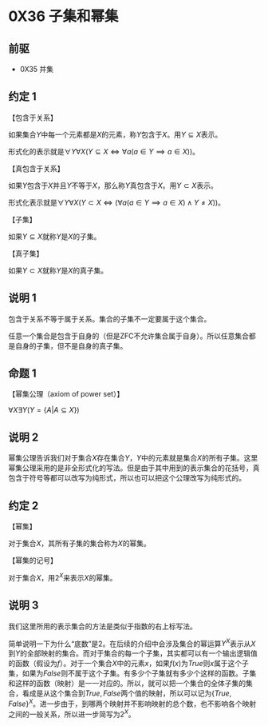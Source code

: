 # 0X36 子集和幂集

## 前驱

* 0X35 并集

## 约定 1

【包含于关系】

如果集合$Y$中每一个元素都是$X$的元素，称$Y$包含于$X$。用$Y\subseteq X$表示。

形式化的表示就是$\forall Y \forall X(Y\subseteq X \iff \forall a(a\in Y \implies a\in X))$。

【真包含于关系】

如果$Y$包含于$X$并且$Y$不等于$X$，那么称$Y$真包含于$X$。用$Y\subset X$表示。

形式化表示就是$\forall Y \forall X(Y \subset X \iff (\forall a (a \in Y \implies a \in X)\wedge Y \not= X ))$。

【子集】

如果$Y \subseteq X$就称$Y$是$X$的子集。

【真子集】

如果$Y \subset X$就称$Y$是$X$的真子集。

## 说明 1

包含于关系不等于属于关系。集合的子集不一定要属于这个集合。

任意一个集合是包含于自身的（但是ZFC不允许集合属于自身）。所以任意集合都是自身的子集，但不是自身的真子集。

## 命题 1

【幂集公理（axiom of power set）】

$\forall X \exists Y(Y=\{A|A\subseteq X\})$

## 说明 2

幂集公理告诉我们对于集合$X$存在集合$Y$，$Y$中的元素就是集合$X$的所有子集。这里幂集公理采用的是非全形式化的写法。但是由于其中用到的表示集合的花括号，真包含于符号等都可以改写为纯形式，所以也可以把这个公理改写为纯形式的。

## 约定 2

【幂集】

对于集合$X$，其所有子集的集合称为$X$的幂集。

【幂集的记号】

对于集合$X$，用$2^X$来表示$X$的幂集。

## 说明 3

我们这里所用的表示集合的方法是类似于指数的右上标写法。

简单说明一下为什么“底数”是$2$。在后续的介绍中会涉及集合的幂运算$Y^X$表示从$X$到$Y$的全部映射的集合。而对于集合的每一个子集，其实都可以有一个输出逻辑值的函数（假设为$f$）。对于一个集合$X$中的元素$x$，如果$f(x)$为$True$则$x$属于这个子集，如果为$False$则不属于这个子集。有多少个子集就有多少个这样的函数。子集和这样的函数（映射）是一一对应的。所以，就可以把一个集合的全体子集的集合，看成是从这个集合到$True,False$两个值的映射，所以可以记为$\{True,False\}^X$。进一步由于，到哪两个映射并不影响映射的总个数，也不影响各个映射之间的一般关系，所以进一步简写为$2^X$。
